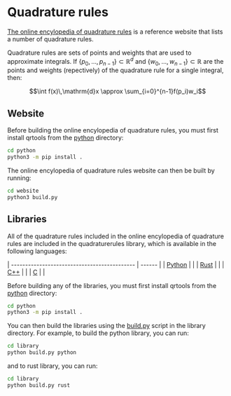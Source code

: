 # Quadrature rules

[The online encylopedia of quadrature rules](https://quadraturerules.org) is a reference website that lists a number of quadrature rules.

Quadrature rules are sets of points and weights that are used to approximate integrals. If $\{p_0,\dots,p_{n-1}\}\subset\mathbb{R}^d$ and $\{w_0,\dots,w_{n-1}\}\subset\mathbb{R}$
are the points and weights (repectively) of the quadrature rule for a single integral, then:

$$\int f(x)\,\mathrm{d}x \approx \sum_{i=0}^{n-1}f(p_i)w_i$$

## Website

Before building the online encylopedia of quadrature rules, you must first install qrtools
from the [python](python) directory:
```bash
cd python
python3 -m pip install .
```

The online encylopedia of quadrature rules website can then be built by running:

```bash
cd website
python3 build.py
```
## Libraries

All of the quadrature rules included in the online encylopedia of quadrature rules are included in the quadraturerules library, which is available in the following languages:

| -------------------------------------------- | ------ |
| [Python](website/pages/libraries/python.md)  | |
| [Rust](website/pages/libraries/rust.md)      | |
| [C++](website/pages/libraries/cpp.md)        | |
| [C](website/pages/libraries/c.md)            | |

Before building any of the libraries, you must first install qrtools
from the [python](python) directory:
```bash
cd python
python3 -m pip install .
```

You can then build the libraries using the [build.py](library/build.py) script in the library directory.
For example, to build the python library, you can run:

```bash
cd library
python build.py python
```

and to rust library, you can run:

```bash
cd library
python build.py rust
```
